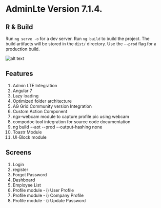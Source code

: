 # AdminLte Version 7.1.4.

## R & Build
Run `ng serve -o` for a dev server.
Run `ng build` to build the project. The build artifacts will be stored in the `dist/` directory. Use the `--prod` flag for a production build.

![alt text](https://github.com/pravin02/admin-lte-starter-template/modules.png)

## Features
1) Admin LTE Integration
2) Angular 7
3) Lazy loading
4) Optimized folder architecture
5) AG Grid Community version Integration
6) Custom Action Component
7) ngx-webcam module to capture profile pic using webcam
8) compodoc tool integration for source code documentation
9) ng build --aot --prod --output-hashing none
10) Toastr Module
11) UI-Block module

## Screens
1) Login
2) register
3) Forgot Password
4) Dashboard
5) Employee List
6) Profile module - i) User Profile
7) Profile module - i) Company Profile
8) Profile module - i) Update Password

